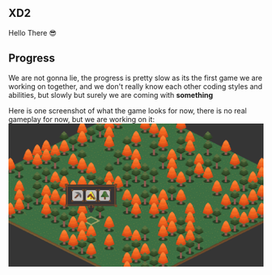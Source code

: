 ## XD2

Hello There :sunglasses:

## Progress

We are not gonna lie, the progress is pretty slow as its the first game we are working on together, and we don't really know each other coding styles and abilities, but slowly but surely we are coming with **something**

Here is one screenshot of what the game looks for now, there is no real gameplay for now, but we are working on it:
![Screenshot of the game (Forest)](Images/ss.png)
